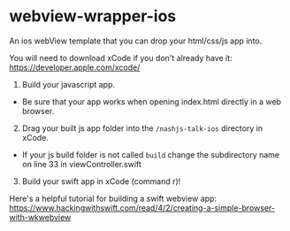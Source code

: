 # webview-wrapper-ios
An ios webView template that you can drop your html/css/js app into.

You will need to download xCode if you don't already have it: 
https://developer.apple.com/xcode/

1. Build your javascript app.
  - Be sure that your app works when opening index.html directly in a web browser.
2. Drag your built js app folder into the `/nashjs-talk-ios` directory in xCode.
  - If your js build folder is not called `build` change the subdirectory name on line 33 in viewController.swift
3. Build your swift app in xCode (command r)!



Here's a helpful tutorial for building a swift webview app:
https://www.hackingwithswift.com/read/4/2/creating-a-simple-browser-with-wkwebview
